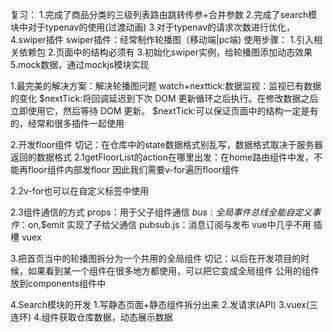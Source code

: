 复习：
1.完成了商品分类的三级列表路由跳转传参+合并参数
2.完成了search模块中对于typenav的使用(过渡动画)
3.对于typenav的请求次数进行优化，
4.swiper插件
swiper插件：经常制作轮播图（移动端|pc端)
使用步骤：
1.引入相关依赖包
2.页面中的结构必须有
3.初始化swiper实例，给轮播图添加动态效果
5.mock数据，通过mockjs模块实现

1.最完美的解决方案：解决轮播图问题
watch+nexttick:数据监视：监视已有数据的变化
$nextTick:将回调延迟到下次 DOM 更新循环之后执行。在修改数据之后立即使用它，然后等待 DOM 更新。
$nextTick:可以保证页面中的结构一定是有的，经常和很多插件一起使用

2.开发floor组件
切记：在仓库中的state数据格式别乱写，数据格式取决于服务器返回的数据格式
2.1getFloorList的action在哪里出发：在home路由组件中发，不能再floor组件内部发floor
因此我们需要v-for遍历floor组件

2.2v-for也可以在自定义标签中使用

2.3组件通信的方式
props：用于父子组件通信
$bus:全局事件总线 全能
自定义事件：$on,$emit 实现了子给父通信
pubsub.js：消息订阅与发布 vue中几乎不用
插槽
vuex


3.把首页当中的轮播图拆分为一个共用的全局组件
切记：以后在开发项目的时候，如果看到某一个组件在很多地方都使用，可以把它变成全局组件
公用的组件放到components组件中


4.Search模块的开发
1.写静态页面+静态组件拆分出来
2.发请求(API)
3.vuex(三连环)
4.组件获取仓库数据，动态展示数据
